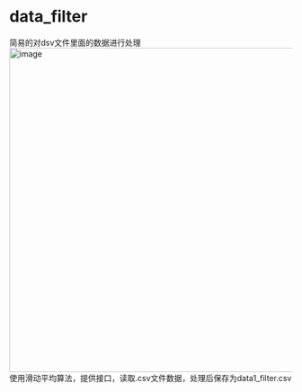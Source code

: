 # data_filter
简易的对dsv文件里面的数据进行处理
<img width="1077" height="577" alt="image" src="https://github.com/user-attachments/assets/4b730cfb-7dd6-46a3-b0eb-b654da849a53" />
使用滑动平均算法，提供接口，读取.csv文件数据，处理后保存为data1_filter.csv
